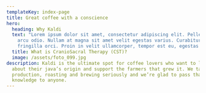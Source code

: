 ```yaml
---
templateKey: index-page
title: Great coffee with a conscience
hero:
  heading: Why Kaldi
  text: "Lorem ipsum dolor sit amet, consectetur adipiscing elit. Pellentesque at
    arcu odio. Nullam at magna sit amet velit egestas varius. Curabitur at
    fringilla orci. Proin in velit ullamcorper, tempor est eu, egestas orci. "
  title: What is CranioSacral Therapy (CST)?
  image: /assets/foto_099.jpg
description: Kaldi is the ultimate spot for coffee lovers who want to learn
  about their java’s origin and support the farmers that grew it. We take coffee
  production, roasting and brewing seriously and we’re glad to pass that
  knowledge to anyone.
---
```

